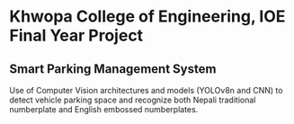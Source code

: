 # Khwopa College of Engineering, IOE Final Year Project 
## Smart Parking Management System
Use of Computer Vision architectures and models (YOLOv8n and CNN) to detect vehicle parking space and recognize both Nepali traditional numberplate and English embossed numberplates.
